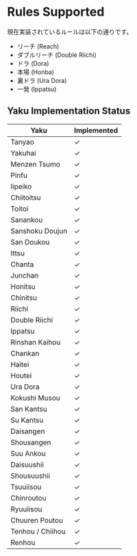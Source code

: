 # Rules Supported

現在実装されているルールは以下の通りです。

- リーチ (Reach)
- ダブルリーチ (Double Riichi)
- ドラ (Dora)
- 本場 (Honba)
- 裏ドラ (Ura Dora)
- 一発 (Ippatsu)

## Yaku Implementation Status

| Yaku | Implemented |
| --- | --- |
| Tanyao | ✓ |
| Yakuhai | ✓ |
| Menzen Tsumo | ✓ |
| Pinfu | ✓ |
| Iipeiko | ✓ |
| Chiitoitsu | ✓ |
| Toitoi | ✓ |
| Sanankou | ✓ |
| Sanshoku Doujun | ✓ |
| San Doukou | ✓ |
| Ittsu | ✓ |
| Chanta | ✓ |
| Junchan | ✓ |
| Honitsu | ✓ |
| Chinitsu | ✓ |
| Riichi | ✓ |
| Double Riichi | ✓ |
| Ippatsu | ✓ |
| Rinshan Kaihou | ✓ |
| Chankan | ✓ |
| Haitei | ✓ |
| Houtei | ✓ |
| Ura Dora | ✓ |
| Kokushi Musou | ✓ |
| San Kantsu | ✓ |
| Su Kantsu | ✓ |
| Daisangen | ✓ |
| Shousangen | ✓ |
| Suu Ankou | ✓ |
| Daisuushii | ✓ |
| Shousuushii | ✓ |
| Tsuuiisou | ✓ |
| Chinroutou | ✓ |
| Ryuuiisou | ✓ |
| Chuuren Poutou | ✓ |
| Tenhou / Chiihou | ✓ |
| Renhou | ✓ |
